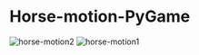 # Horse-motion-PyGame
![horse-motion2](https://user-images.githubusercontent.com/58632626/151353970-5c4378a3-4a94-4530-bb4e-3547cdb1e0dd.png)
![horse-motion1](https://user-images.githubusercontent.com/58632626/151354099-db6dd4b1-e321-4fcd-af0b-58fd660704fd.png)
